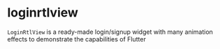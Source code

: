 # loginrtlview

`LoginRtlView` is a ready-made login/signup widget with many animation effects to
demonstrate the capabilities of Flutter

